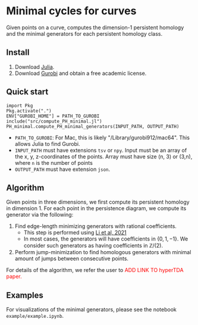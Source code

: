 # Minimal cycles for curves
Given points on a curve, computes the dimension-1 persistent homology and the minimal generators for each persistent homology class. 

## Install
1. Download [Julia](https://julialang.org/downloads/).
2. Download [Gurobi](https://www.gurobi.com/academia/academic-program-and-licenses/) and obtain a free academic license.

## Quick start

```
import Pkg
Pkg.activate(".")
ENV["GUROBI_HOME"] = PATH_TO_GUROBI
include("src/compute_PH_minimal.jl")
PH_minimal.compute_PH_minimal_generators(INPUT_PATH, OUTPUT_PATH)
```
* `PATH_TO_GUROBI`: For Mac, this is likely "/Library/gurobi912/mac64". This allows Julia to find Gurobi. 
* `INPUT_PATH` must have extensions `tsv` or `npy`. Input must be an array of the x, y, z-coordinates of the points. Array must have size (n, 3) or (3,n), where `n` is the number of points
* `OUTPUT_PATH` must have extension `json`.


## Algorithm 
Given points in three dimensions, we first compute its persistent homology in dimension 1. For each point in the persistence diagram, we compute its generator via the following:

1. Find edge-length minimizing generators with rational coefficients. 
	* This step is performed using [Li et al, 2021](https://github.com/TDAMinimalGeneratorResearch/minimal-generator) 
	* In most cases, the generators will have coefficients in $\{ 0, 1, -1 \}$. We consider such generators as having coefficients in $\mathbb{Z}/(2)$. 
2. Perform jump-minimization to find homologous generators with minimal amount of jumps between consecutive points. 

For details of the algorithm, we refer the user to <font color="red">ADD LINK TO hyperTDA paper.</font>


## Examples
For visualizations of the minimal generators, please see the notebook `example/example.ipynb`.
